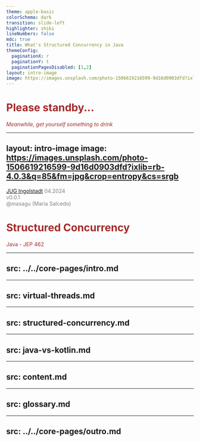 ```yaml
---
theme: apple-basic
colorSchema: dark
transition: slide-left
highlighter: shiki
lineNumbers: false
mdc: true
title: What's Structured Concurrency in Java
themeConfig:
  paginationX: r
  paginationY: t
  paginationPagesDisabled: [1,2]
layout: intro-image
image: https://images.unsplash.com/photo-1506619216599-9d16d0903dfd?ixlib=rb-4.0.3&q=85&fm=jpg&crop=entropy&cs=srgb 
---
```


<div class="absolute top-10 left-30px" style="color:brown;">
  <h1>Please standby...</h1>
  <p> 

  *Meanwhile, get yourself something to drink* 
  
  </p>
</div>

---
layout: intro-image
image: https://images.unsplash.com/photo-1506619216599-9d16d0903dfd?ixlib=rb-4.0.3&q=85&fm=jpg&crop=entropy&cs=srgb 
---

<div class="absolute bottom-5 left-30px" style="color:gray;">
  <span class="font-500">

[JUG Ingolstadt](https://jug-in.bayern/)  04.2024\
  v0.0.1\
 @masagu (Maria Salcedo)

</span>
</div>

<div class="absolute top-10 left-30px" style="color:brown;">
  <h1>Structured Concurrency</h1>
  <p><logos-java />Java - JEP 462</p>
</div>


<div class="absolute right-30px bottom-30px">
  <a href="https://github.com/mariasalcedo/talks.masagu.dev" target="_blank" alt="GitHub" title="Open in GitHub"
    class="text-xl slidev-icon-btn opacity-50 !border-none !hover:text-black">
    <carbon-logo-github />
  </a>
</div>

<!--
Welcome! Today we will talk about project loom's proposal to Structured Concurrency.
Worth mentioning it is a preview API, meaning that, it is a well defined feature, yet not 100% permanent feature.
Therefore you won't find it activated unless you enable it through the JVM options on startup.
-->
---
src: ../../core-pages/intro.md
---

---
src: virtual-threads.md
---

---
src: structured-concurrency.md
---

---
src: java-vs-kotlin.md
---

---
src: content.md
---

---
src: glossary.md
---

---
src: ../../core-pages/outro.md
---

